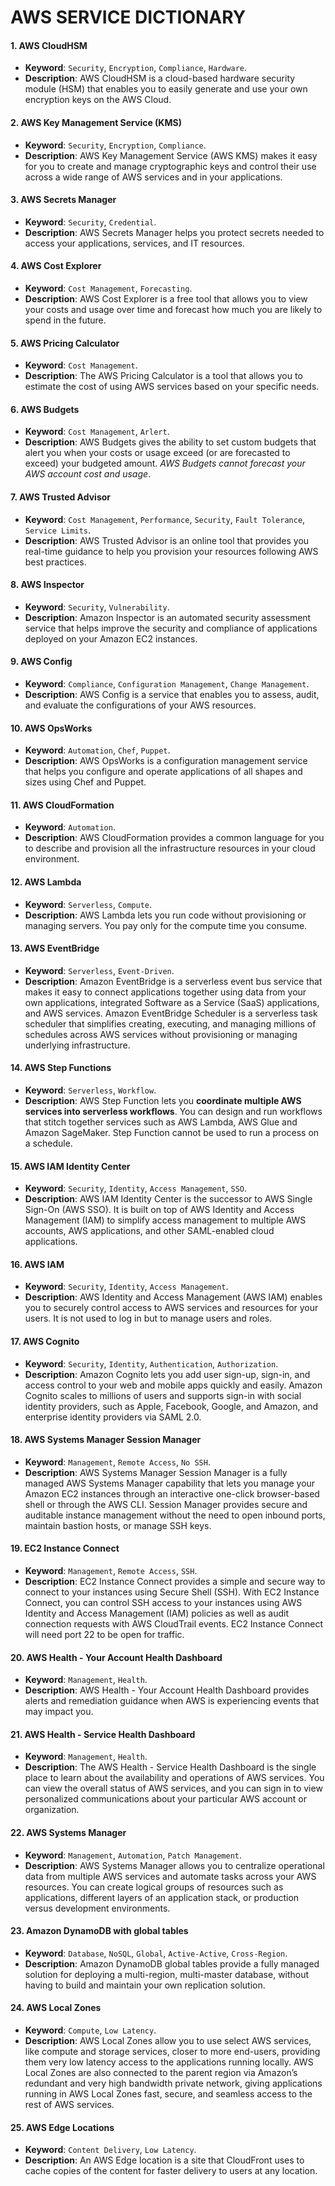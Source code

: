 # AWS SERVICE DICTIONARY

#### 1. AWS CloudHSM
- **Keyword**: `Security`, `Encryption`, `Compliance`, `Hardware`.
- **Description**: AWS CloudHSM is a cloud-based hardware security module (HSM) that enables you to easily generate and use your own encryption keys on the AWS Cloud.

#### 2. AWS Key Management Service (KMS)
- **Keyword**: `Security`, `Encryption`, `Compliance`.
- **Description**: AWS Key Management Service (AWS KMS) makes it easy for you to create and manage cryptographic keys and control their use across a wide range of AWS services and in your applications.

#### 3. AWS Secrets Manager
- **Keyword**: `Security`, `Credential`.
- **Description**: AWS Secrets Manager helps you protect secrets needed to access your applications, services, and IT resources.

#### 4. AWS Cost Explorer
- **Keyword**: `Cost Management`, `Forecasting`.
- **Description**: AWS Cost Explorer is a free tool that allows you to view your costs and usage over time and forecast how much you are likely to spend in the future.

#### 5. AWS Pricing Calculator
- **Keyword**: `Cost Management`.
- **Description**: The AWS Pricing Calculator is a tool that allows you to estimate the cost of using AWS services based on your specific needs.

#### 6. AWS Budgets
- **Keyword**: `Cost Management`, `Arlert`.
- **Description**:  AWS Budgets gives the ability to set custom budgets that alert you when your costs or usage exceed (or are forecasted to exceed) your budgeted amount.  *AWS Budgets cannot forecast your AWS account cost and usage*.

#### 7. AWS Trusted Advisor
- **Keyword**: `Cost Management`, `Performance`, `Security`, `Fault Tolerance`, `Service Limits`.
- **Description**: AWS Trusted Advisor is an online tool that provides you real-time guidance to help you provision your resources following AWS best practices.

#### 8. AWS Inspector
- **Keyword**: `Security`, `Vulnerability`.
- **Description**:  Amazon Inspector is an automated security assessment service that helps improve the security and compliance of applications deployed on your Amazon EC2 instances.

#### 9. AWS Config
- **Keyword**: `Compliance`, `Configuration Management`, `Change Management`.
- **Description**: AWS Config is a service that enables you to assess, audit, and evaluate the configurations of your AWS resources.

#### 10. AWS OpsWorks
- **Keyword**: `Automation`, `Chef`, `Puppet`.
- **Description**: AWS OpsWorks is a configuration management service that helps you configure and operate applications of all shapes and sizes using Chef and Puppet.

#### 11. AWS CloudFormation
- **Keyword**: `Automation`.
- **Description**: AWS CloudFormation provides a common language for you to describe and provision all the infrastructure resources in your cloud environment.

#### 12. AWS Lambda
- **Keyword**: `Serverless`, `Compute`.
- **Description**: AWS Lambda lets you run code without provisioning or managing servers. You pay only for the compute time you consume.

#### 13. AWS EventBridge
- **Keyword**: `Serverless`, `Event-Driven`.
- **Description**: Amazon EventBridge is a serverless event bus service that makes it easy to connect applications together using data from your own applications, integrated Software as a Service (SaaS) applications, and AWS services.  Amazon EventBridge Scheduler is a serverless task scheduler that simplifies creating, executing, and managing millions of schedules across AWS services without provisioning or managing underlying infrastructure.

#### 14. AWS Step Functions
- **Keyword**: `Serverless`, `Workflow`.
- **Description**: AWS Step Function lets you **coordinate multiple AWS services into serverless workflows**. You can design and run workflows that stitch together services such as AWS Lambda, AWS Glue and Amazon SageMaker. Step Function cannot be used to run a process on a schedule.

#### 15. AWS IAM Identity Center
- **Keyword**: `Security`, `Identity`, `Access Management`, `SSO`.
- **Description**: AWS IAM Identity Center is the successor to AWS Single Sign-On (AWS SSO). It is built on top of AWS Identity and Access Management (IAM) to simplify access management to multiple AWS accounts, AWS applications, and other SAML-enabled cloud applications.

#### 16. AWS IAM
- **Keyword**: `Security`, `Identity`, `Access Management`.
- **Description**:  AWS Identity and Access Management (AWS IAM) enables you to securely control access to AWS services and resources for your users. It is not used to log in but to manage users and roles.

#### 17. AWS Cognito
- **Keyword**: `Security`, `Identity`, `Authentication`, `Authorization`.
- **Description**: Amazon Cognito lets you add user sign-up, sign-in, and access control to your web and mobile apps quickly and easily. Amazon Cognito scales to millions of users and supports sign-in with social identity providers, such as Apple, Facebook, Google, and Amazon, and enterprise identity providers via SAML 2.0.

#### 18. AWS Systems Manager Session Manager
- **Keyword**: `Management`, `Remote Access`, `No SSH`.
- **Description**: AWS Systems Manager Session Manager is a fully managed AWS Systems Manager capability that lets you manage your Amazon EC2 instances through an interactive one-click browser-based shell or through the AWS CLI. Session Manager provides secure and auditable instance management without the need to open inbound ports, maintain bastion hosts, or manage SSH keys.

#### 19. EC2 Instance Connect
- **Keyword**: `Management`, `Remote Access`, `SSH`.
- **Description**: EC2 Instance Connect provides a simple and secure way to connect to your instances using Secure Shell (SSH). With EC2 Instance Connect, you can control SSH access to your instances using AWS Identity and Access Management (IAM) policies as well as audit connection requests with AWS CloudTrail events. EC2 Instance Connect will need port 22 to be open for traffic.

#### 20. AWS Health - Your Account Health Dashboard
- **Keyword**: `Management`, `Health`.
- **Description**: AWS Health - Your Account Health Dashboard provides alerts and remediation guidance when AWS is experiencing events that may impact you.

#### 21. AWS Health - Service Health Dashboard
- **Keyword**: `Management`, `Health`.
- **Description**: The AWS Health - Service Health Dashboard is the single place to learn about the availability and operations of AWS services. You can view the overall status of AWS services, and you can sign in to view personalized communications about your particular AWS account or organization.

#### 22. AWS Systems Manager
- **Keyword**: `Management`, `Automation`, `Patch Management`.
- **Description**: AWS Systems Manager allows you to centralize operational data from multiple AWS services and automate tasks across your AWS resources. You can create logical groups of resources such as applications, different layers of an application stack, or production versus development environments.

#### 23. Amazon DynamoDB with global tables
- **Keyword**: `Database`, `NoSQL`, `Global`, `Active-Active`, `Cross-Region`.
- **Description**: Amazon DynamoDB global tables provide a fully managed solution for deploying a multi-region, multi-master database, without having to build and maintain your own replication solution.

#### 24. AWS Local Zones
- **Keyword**: `Compute`, `Low Latency`.
- **Description**: AWS Local Zones allow you to use select AWS services, like compute and storage services, closer to more end-users, providing them very low latency access to the applications running locally. AWS Local Zones are also connected to the parent region via Amazon’s redundant and very high bandwidth private network, giving applications running in AWS Local Zones fast, secure, and seamless access to the rest of AWS services.

#### 25. AWS Edge Locations
- **Keyword**: `Content Delivery`, `Low Latency`.
- **Description**: An AWS Edge location is a site that CloudFront uses to cache copies of the content for faster delivery to users at any location.